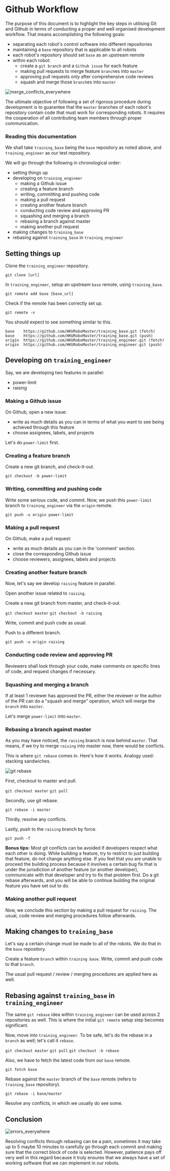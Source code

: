 # Github Workflow

The purpose of this document is to highlight the key steps in utilising Git and Github in terms of conducting a proper and well organised development workflow. That means accomplishing the following goals:
- separating each robot's control software into different repositories
- maintaining a `base` repository that is applicable to all robots
- each robot's repository should set `base` as an upstream remote
- within each robot:
  - create a `git branch` and a `Github issue` for each feature
  - making pull requests to merge feature `branch`es into `master`
  - approving pull requests only after comprehensive code reviews
  - squash and merge those `branch`es into `master`

![merge_conflicts_everywhere](./readme_img/merge_conflicts_everywhere.png)

The ultimate objective of following a set of rigorous procedure during development is to guarantee that the `master` branches of each robot's repository contain code that must work for corresponding robots. It requires the cooperation of all contributing team members through proper communication.

### Reading this documentation
We shall take `training_base` being the `base` repository as noted above, and `training_engineer` as our test repository.

We will go through the following in chronological order:
- setting things up
- developing on `training_engineer`
  - making a Github issue
  - creating a feature branch
  - writing, committing and pushing code
  - making a pull request
  - creating another feature branch
  - conducting code review and approving PR
  - squashing and merging a branch
  - rebasing a branch against master
  - making another pull request
- making changes to `training_base`
- rebasing against `training_base` in `training_engineer`

## Setting things up
Clone the `training_engineer` repository.

`git clone [url]`

In `training_engineer`, setup an upstream `base` remote, using `training_base`.

`git remote add base [base_url]`

Check if the remote has been correctly set up.

`git remote -v`

You should expect to see something similar to this.
```
base	https://github.com/HKURoboMaster/training_base.git (fetch)
base	https://github.com/HKURoboMaster/training_base.git (push)
origin	https://github.com/HKURoboMaster/training_engineer.git (fetch)
origin	https://github.com/HKURoboMaster/training_engineer.git (push)
```

## Developing on `training_engineer`
Say, we are developing two features in parallel:
- power-limit
- raising

### Making a Github issue
On Github, open a new issue:
- write as much details as you can in terms of what you want to see being achieved through this feature
- choose assignees, labels, and projects

Let's do `power-limit` first.

### Creating a feature branch
Create a new git branch, and check-it-out.

`git checkout -b power-limit`

### Writing, committing and pushing code

Write some serious code, and commit. Now, we push this `power-limit` branch to `training_engineer` via the `origin` remote.

`git push -u origin power-limit`

### Making a pull request
On Github, make a pull request:
- write as much details as you can in the 'comment' section.
- close the corresponding Github issue
- choose reviewers, assignees, labels and projects

### Creating another feature branch
Now, let's say we develop `raising` feature in parallel.

Open another issue related to `raising`.

Create a new git branch from master, and check-it-out.

`git checkout master`
`git checkout -b raising`

Write, commit and push code as usual.

Push to a different branch.

`git push -u origin raising`

### Conducting code review and approving PR
Reviewers shall look through your code, make comments on specific lines of code, and request changes if necessary.

### Squashing and merging a branch
If at least 1 reviewer has approved the PR, either the reviewer or the author of the PR can do a "squash and merge" operation, which will merge the `branch` into `master`.

Let's merge `power-limit` into `master`.

### Rebasing a branch against master
As you may have noticed, the `raising` branch is now behind `master`. That means, if we try to merge `raising` into master now, there would be conflicts.

This is where `git rebase` comes in. Here's how it works. Analogy used: stacking sandwiches.

![git rebase](/readme_img/git_rebase.jpeg)

First, checkout to master and pull.

`git checkout master`
`git pull`

Secondly, use git rebase.

`git rebase -i master`

Thirdly, resolve any conflicts.

Lastly, push to the `raising` branch by force.

`git push -f`

**Bonus tips:** Most git conflicts can be avoided if developers respect what each other is doing. While building a feature, try to restrict to just building that feature, do not change anything else. If you feel that you are unable to proceed the building process because it involves a certain bug fix that is under the jurisdiction of another feature (or another developer), communicate with that developer and try to fix that problem first. Do a git rebase afterwards, and you will be able to continue building the original feature you have set out to do.

### Making another pull request
Now, we conclude this section by making a pull request for `raising`. The usual, code review and merging procedures follow afterwards.

## Making changes to `training_base`
Let's say a certain change must be made to all of the robots. We do that in the `base` repository.

Create a feature `branch` within `training base`. Write, commit and push code to that `branch`.

The usual pull request / review / merging procedures are applied here as well.

## Rebasing against `training_base` in `training_engineer`

The same `git rebase` idea within `training_engineer` can be used across 2 repositories as well. This is where the initial `git remote` setup step becomes significant.

Now, move into `training_engineer`. To be safe, let's do the rebase in a `branch` as well; let's call it `rebase`.

`git checkout master`
`git pull`
`git checkout -b rebase`

Also, we have to fetch the latest code from our `base` remote.

`git fetch base`

Rebase against the `master` branch of the `base` remote (refers to `training_base` repository).

`git rebase -i base/master`

Resolve any conflicts, in which we usually do see some.

## Conclusion
![errors_everywhere](./readme_img/errors_everywhere.png)

Resolving conflicts through rebasing can be a pain, sometimes it may take up to 5 maybe 10 minutes to carefully go through each commit and making sure that the correct block of code is selected. However, patience pays off very well in this regard because it truly ensures that we always have a set of working software that we can implement in our robots.
